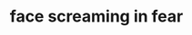 ---
layout: smileys&emotion
title: face screaming in fear
emoji: face_screaming_in_fear
permalink: 😱.html
image: assets/img/3moji/face_screaming_in_fear.png
---
